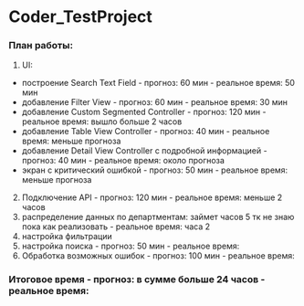 # Coder_TestProject

### План работы:

1. UI:
  + построение Search Text Field - прогноз: 60 мин - реальное время: 50 мин
  + добавление Filter View - прогноз: 60 мин - реальное время: 30 мин
  + добавление Custom Segmented Controller - прогноз: 120 мин - реальное время: вышло больше 2 часов
  + добавление Table View Controller - прогноз: 40 мин - реальное время: меньше прогноза
  + добавление Detail View Controller с подробной информацией - прогноз: 40 мин - реальное время: около прогноза
  + экран с критический ошибкой - прогноз: 50 мин - реальное время: меньше прогноза
  
2. Подключение API - прогноз: 120 мин - реальное время: меньше 2 часов 
3. распределение данных по департментам: займет часов 5 тк не знаю пока как реализовать - реальное время: часа 2 
4. настройка фильтрации
5. настройка поиска - прогноз: 50 мин - реальное время:
6. Обработка возможных ошибок - прогноз: 100 мин - реальное время:

### Итоговое время - прогноз: в сумме больше 24 часов - реальное время:
